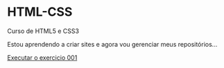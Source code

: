 # HTML-CSS
 Curso de HTML5 e CSS3

Estou aprendendo a criar sites e agora vou gerenciar meus repositórios...

<a href="https://celesta27.github.io/HTML-CSS/Exercicios/ex001/index.html"> Executar o exercicio 001</a>